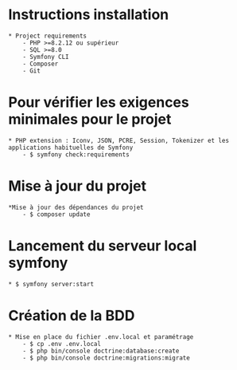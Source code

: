 # Instructions installation

    * Project requirements
        - PHP >=8.2.12 ou supérieur
        - SQL >=8.0
        - Symfony CLI
        - Composer
        - Git

# Pour vérifier les exigences minimales pour le projet

    * PHP extension : Iconv, JSON, PCRE, Session, Tokenizer et les applications habituelles de Symfony
        - $ symfony check:requirements

# Mise à jour du projet

    *Mise à jour des dépendances du projet
        - $ composer update

# Lancement du serveur local symfony

    * $ symfony server:start

# Création de la BDD

    * Mise en place du fichier .env.local et paramétrage
        - $ cp .env .env.local
        - $ php bin/console doctrine:database:create
        - $ php bin/console doctrine:migrations:migrate
